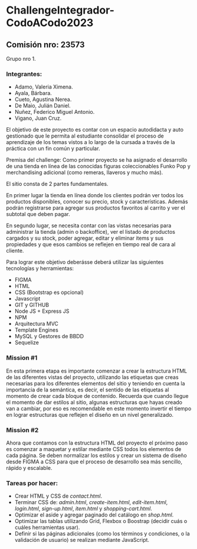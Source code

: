 
# ChallengeIntegrador-CodoACodo2023

## Comisión nro: 23573 

Grupo nro 1.

### Integrantes:

- Adamo, Valeria Ximena. 
- Ayala, Bárbara. 
- Cueto, Agustina Nerea.
- De Maio, Julián Daniel.  
- Nuñez, Federico Miguel Antonio.
- Vigano, Juan Cruz. 

El objetivo de este proyecto es contar con un espacio autodidacta y
auto gestionado que le permita al estudiante consolidar el proceso de
aprendizaje de los temas vistos a lo largo de la cursada a través de la
práctica con un fin común y particular.

Premisa del challenge: Como primer proyecto se ha asignado el desarrollo de una tienda en línea de las conocidas figuras coleccionables
Funko Pop y merchandising adicional (como remeras, llaveros y mucho más). 

El sitio consta de 2 partes fundamentales. 

En primer lugar la tienda en
línea donde los clientes podrán ver todos los productos disponibles,
conocer su precio, stock y características. Además podrán registrarse
para agregar sus productos favoritos al carrito y ver el subtotal que
deben pagar.

En segundo lugar, se necesita contar con las vistas necesarias para
administrar la tienda (admin o backoffice), ver el listado de productos
cargados y su stock, poder agregar, editar y eliminar items y sus
propiedades y que esos cambios se reflejen en tiempo real de cara al
cliente.

Para lograr este objetivo deberásse deberá utilizar las siguientes tecnologías y
herramientas:
- FIGMA
- HTML
- CSS (Bootstrap es opcional)
- Javascript
- GIT y GITHUB
- Node JS + Express JS
- NPM
- Arquitectura MVC
- Template Engines
- MySQL y Gestores de BBDD
- Sequelize

### Mission #1

En esta primera etapa es importante comenzar a crear la estructura
HTML de las diferentes vistas del proyecto, utilizando las etiquetas que
creas necesarias para los diferentes elementos del sitio y teniendo en
cuenta la importancia de la semántica, es decir, el sentido de las
etiquetas al momento de crear cada bloque de contenido. Recuerda que cuando llegue el momento de dar estilos al sitio, algunas
estructuras que hayas creado van a cambiar, por eso es recomendable
en este momento invertir el tiempo en lograr estructuras que reflejen el
diseño en un nivel generalizado.

### Mission #2

Ahora que contamos con la estructura HTML del proyecto el próximo
paso es comenzar a maquetar y estilar mediante CSS todos los
elementos de cada página. Se deben normalizar los estilos y crear un sistema de
diseño desde FIGMA a CSS para que el proceso de desarrollo sea más
sencillo, rápido y escalable.

### Tareas por hacer:
- Crear HTML y CSS de _contact.html_.
- Terminar CSS de: _admin.html_, _create-item.html_, _edit-item.html_, _login.html_, _sign-up.html_, _item.html_ y _shopping-cart.html_.
- Optimizar el aside y agregar paginado del catálogo en _shop.html_.
- Optimizar las tablas utilizando Grid, Flexbox o Boostrap (decidir cuás o cuáles herramientas usar).
- Definir si las páginas adicionales (como los términos y condiciones, o la validación de usuario) se realizan mediante JavaScript.

